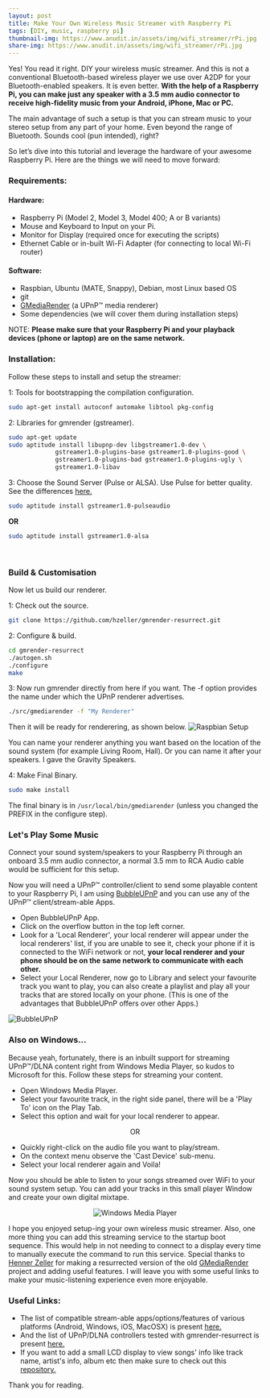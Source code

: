```yaml
---
layout: post
title: Make Your Own Wireless Music Streamer with Raspberry Pi
tags: [DIY, music, raspberry pi]
thumbnail-img: https://www.anudit.in/assets/img/wifi_streamer/rPi.jpg
share-img: https://www.anudit.in/assets/img/wifi_streamer/rPi.jpg
---
```


Yes! You read it right. DIY your wireless music streamer. And this is not a conventional Bluetooth-based wireless player we use over A2DP for your Bluetooth-enabled speakers. It is even better. __With the help of a Raspberry Pi, you can make just any speaker with a 3.5 mm audio connector to receive high-fidelity music from your Android, iPhone, Mac or PC.__

The main advantage of such a setup is that you can stream music to your stereo setup from any part of your home. Even beyond the range of Bluetooth. Sounds cool (pun intended), right?

So let’s dive into this tutorial and leverage the hardware of your awesome Raspberry Pi. Here are the things we will need to move forward:

<h3>Requirements:</h3>
<h4>Hardware:</h4>

* Raspberry Pi (Model 2, Model 3, Model 400; A or B variants)
* Mouse and Keyboard to Input on your Pi.
* Monitor for Display (required once for executing the scripts)
* Ethernet Cable or in-built Wi-Fi Adapter (for connecting to local Wi-Fi router)

<h4>Software:</h4> 

* Raspbian, Ubuntu (MATE, Snappy), Debian, most Linux based OS
* git
* [GMediaRender](http://gmrender.nongnu.org/) (a UPnP™ media renderer)
* Some dependencies (we will cover them during installation steps)

NOTE: __Please make sure that your Raspberry Pi and your playback devices (phone or laptop) are on the same network.__

<h3>Installation:</h3>
Follow these steps to install and setup the streamer:

1: Tools for bootstrapping the compilation configuration.

```bash
sudo apt-get install autoconf automake libtool pkg-config
```
2: Libraries for gmrender (gstreamer).

```bash
sudo apt-get update
sudo aptitude install libupnp-dev libgstreamer1.0-dev \
             gstreamer1.0-plugins-base gstreamer1.0-plugins-good \
             gstreamer1.0-plugins-bad gstreamer1.0-plugins-ugly \
             gstreamer1.0-libav
```
3: Choose the Sound Server (Pulse or ALSA). Use Pulse for better quality. See the differences [here.](https://ubuntuforums.org/showthread.php?t=1794581)

```bash
sudo aptitude install gstreamer1.0-pulseaudio
```
__OR__

```bash
sudo aptitude install gstreamer1.0-alsa
```
<br>
<h3>Build & Customisation</h3>
Now let us build our renderer.

1: Check out the source.

```bash
git clone https://github.com/hzeller/gmrender-resurrect.git
```

2: Configure & build.

```bash
cd gmrender-resurrect
./autogen.sh
./configure
make
```

3: Now run gmrender directly from here if you want. The -f option provides the name under which the UPnP renderer advertises.

```bash
./src/gmediarender -f "My Renderer"
```

 Then it will be ready for renderering, as shown below. 
![Raspbian Setup](/assets/img/wifi_streamer/raspbian.jpg "Terminal on Raspbian")

You can name your renderer anything you want based on the location of the sound system (for example Living Room, Hall). Or you can name it after your speakers. I gave the Gravity Speakers.

4: Make Final Binary. 

```bash
sudo make install
```
The final binary is in ```/usr/local/bin/gmediarender``` (unless you changed the PREFIX in the configure step).


<h3>Let's Play Some Music</h3>
Connect your sound system/speakers to your Raspberry Pi through an onboard 3.5 mm audio connector, a normal 3.5 mm to RCA Audio cable would be sufficient for this setup.

Now you will need a UPnP™ controller/client to send some playable content to your Raspberry Pi, I am using [BubbleUPnP](https://play.google.com/store/apps/details?id=com.bubblesoft.android.bubbleupnp) and you can use any of the UPnP™ client/stream-able Apps.

* Open BubbleUPnP App.
* Click on the overflow button in the top left corner.
* Look for a 'Local Renderer', your local renderer will appear under the local renderers' list, if you are unable to see it, check your phone if it is connected to the WiFi network or not, __your local renderer and your phone should be on the same network to communicate with each other.__
* Select your Local Renderer, now go to Library and select your favourite track you want to play, you can also create a playlist and play all your tracks that are stored locally on your phone. (This is one of the advantages that BubbleUPnP offers over other Apps.)

![BubbleUPnP](/assets/img/wifi_streamer/bubble_upnp.jpg "BubbleUPnP App")

<h3>Also on Windows...</h3>
Because yeah, fortunately, there is an inbuilt support for streaming UPnP™/DLNA content right from Windows Media Player, so kudos to Microsoft for this. Follow these steps for streaming your content.

* Open Windows Media Player.
* Select your favourite track, in the right side panel, there will be a 'Play To' icon on the Play Tab.
* Select this option and wait for your local renderer to appear.

<center>OR</center>

* Quickly right-click on the audio file you want to play/stream.
* On the context menu observe the 'Cast Device' sub-menu.
* Select your local renderer again and Voila! 

Now you should be able to listen to your songs streamed over WiFi to your sound system setup. You can add your tracks in this small player Window and create your own digital mixtape.

<center><img src="/assets/img/wifi_streamer/win_playto.jpg" alt="Windows Media Player"></center>

I hope you enjoyed setup-ing your own wireless music streamer. Also, one more thing you can add this streaming service to the startup boot sequence. This would help in not needing to connect to a display every time to manually execute the command to run this service. Special thanks to [Henner Zeller](https://github.com/hzeller) for making a resurrected version of the old [GMediaRender](http://gmrender.nongnu.org/) project and adding useful features. I will leave you with some useful links to make your music-listening experience even more enjoyable.

<h3>Useful Links:</h3>

* The list of compatible stream-able apps/options/features of various platforms (Android, Windows, iOS, MacOSX) is present [here.](https://github.com/hzeller/gmrender-resurrect/wiki/Comptibility)
* And the list of UPnP/DLNA controllers tested with gmrender-resurrect is present [here.](https://github.com/hzeller/gmrender-resurrect/wiki/Compatibility)
* If you want to add a small LCD display to view songs' info like track name, artist's info, album etc then make sure to check out this [repository.](https://github.com/hzeller/upnp-display)

Thank you for reading.